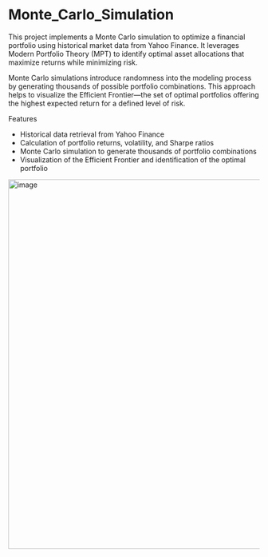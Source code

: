 # Monte_Carlo_Simulation

This project implements a Monte Carlo simulation to optimize a financial portfolio using historical market data from Yahoo Finance. It leverages Modern Portfolio Theory (MPT) to identify optimal asset allocations that maximize returns while minimizing risk.

Monte Carlo simulations introduce randomness into the modeling process by generating thousands of possible portfolio combinations. This approach helps to visualize the Efficient Frontier—the set of optimal portfolios offering the highest expected return for a defined level of risk.

Features
- Historical data retrieval from Yahoo Finance
- Calculation of portfolio returns, volatility, and Sharpe ratios
- Monte Carlo simulation to generate thousands of portfolio combinations
- Visualization of the Efficient Frontier and identification of the optimal portfolio


<img width="740" alt="image" src="https://github.com/user-attachments/assets/2f4d0884-0c1c-4421-8fdb-f7486440d2a0" />
